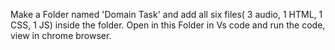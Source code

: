 Make a Folder named 'Domain Task' and add all six files( 3 audio, 1 HTML, 1 CSS, 1 JS) inside the folder. 
Open in this Folder in Vs code and run the code, view in chrome browser.
